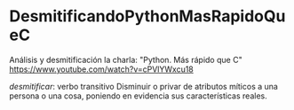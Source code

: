 # DesmitificandoPythonMasRapidoQueC
Análisis y desmitificación la charla: "Python. Más rápido que C" 
https://www.youtube.com/watch?v=cPVlYWxcu18


*desmitificar*:
	verbo transitivo
	Disminuir o privar de atributos míticos a una persona o una cosa, poniendo en evidencia sus características reales.
